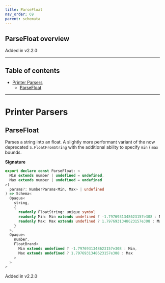```yaml
---
title: ParseFloat
nav_order: 69
parent: schemata
---
```


## ParseFloat overview

Added in v2.2.0

---

<h2 class="text-delta">Table of contents</h2>

- [Printer Parsers](#printer-parsers)
  - [ParseFloat](#parsefloat)

---

# Printer Parsers

## ParseFloat

Parses a string into an float. A slightly more performant variant of the now deprecated
`S.FloatFromString` with the additional ability to specify `min` / `max` bounds.

**Signature**

```ts
export declare const ParseFloat: <
  Min extends number | undefined = undefined,
  Max extends number | undefined = undefined
>(
  params?: NumberParams<Min, Max> | undefined
) => Schema<
  Opaque<
    string,
    {
      readonly FloatString: unique symbol
      readonly Min: Min extends undefined ? -1.7976931348623157e308 : Min
      readonly Max: Max extends undefined ? 1.7976931348623157e308 : Max
    }
  >,
  Opaque<
    number,
    FloatBrand<
      Min extends undefined ? -1.7976931348623157e308 : Min,
      Max extends undefined ? 1.7976931348623157e308 : Max
    >
  >
>
```

Added in v2.2.0

